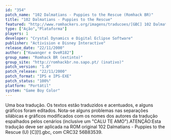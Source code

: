 ```yaml
---
id: "354"
patch_name: "102 Dalmatians - Puppies to the Rescue (Romhack BR)"
title: "102 Dalmatians - Puppies to the Rescue"
featured: "http://www.romhackers.org/imagens/traducoes/[GBC] 102 Dalmatians - Puppies to the Rescue - Romhack BR - 1.png"
type: ["Ação","Plataforma"]
players: 1
developer: "Crystal Dynamics e Digital Eclipse Software"
publisher: "Activision e Disney Interactive"
release_date: "22/11/2000"
author: ["Kuwanger e OveR182"]
group_name: "Romhack BR (extinto)"
group_site: "http://romhackbr.no.sapo.pt/ (inativo)"
patch_version: "1.0"
patch_release: "22/11/2000"
patch_format: "IPS e IPS-EXE"
patch_status: "100%"
platform: "Portátil"
system: "Game Boy Color"
---
```


Uma boa tradução. Os textos estão traduzidos e acentuados, e alguns gráficos foram editados. Nota-se alguns problemas nas separações silábicas e gráficos modificados com os nomes dos autores da tradução espalhados pelos cenários (inclusive um "CALU TE AMO").ATENÇÃO:Esta tradução deve ser aplicada na ROM original 102 Dalmatians - Puppies to the Rescue (U) [C][!].gbc, com CRC32 56B83539.